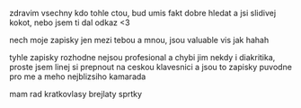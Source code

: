 zdravim vsechny kdo tohle ctou, bud umis fakt dobre hledat a jsi slidivej kokot, nebo jsem ti dal odkaz <3

nech moje zapisky jen mezi tebou a mnou, jsou valuable vis jak hahah

tyhle zapisky rozhodne nejsou profesional a chybi jim nekdy i diakritika, proste jsem linej si prepnout na ceskou klavesnici a jsou to zapisky puvodne pro me a meho nejblizsiho kamarada

mam rad kratkovlasy brejlaty sprtky